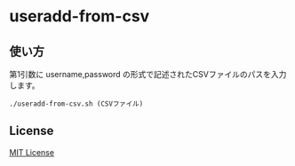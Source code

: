 # useradd-from-csv

## 使い方

第1引数に username,password の形式で記述されたCSVファイルのパスを入力します。

```
./useradd-from-csv.sh (CSVファイル)
```

## License

[MIT License](./LICENSE)